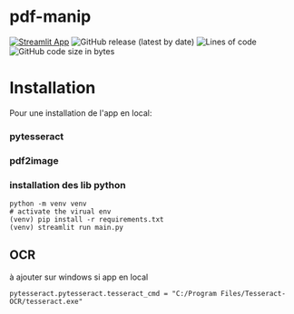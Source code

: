 # pdf-manip
[![Streamlit App](https://static.streamlit.io/badges/streamlit_badge_black_white.svg)](https://share.streamlit.io/pacourbet/pdf-manip/main/main.py)
![GitHub release (latest by date)](https://img.shields.io/github/v/release/pacourbet/pdf-manip?display_name=tag&style=plastic)
![Lines of code](https://img.shields.io/tokei/lines/github/pacourbet/pdf-manip?style=plastic)
![GitHub code size in bytes](https://img.shields.io/github/languages/code-size/pacourbet/pdf-manip?style=plastic)

# Installation

Pour une installation de l'app en local:

### pytesseract

### pdf2image

### installation des lib python

```
python -m venv venv
# activate the virual env
(venv) pip install -r requirements.txt
(venv) streamlit run main.py
```

## OCR 

à ajouter sur windows si app en local

```
pytesseract.pytesseract.tesseract_cmd = "C:/Program Files/Tesseract-OCR/tesseract.exe"
```
